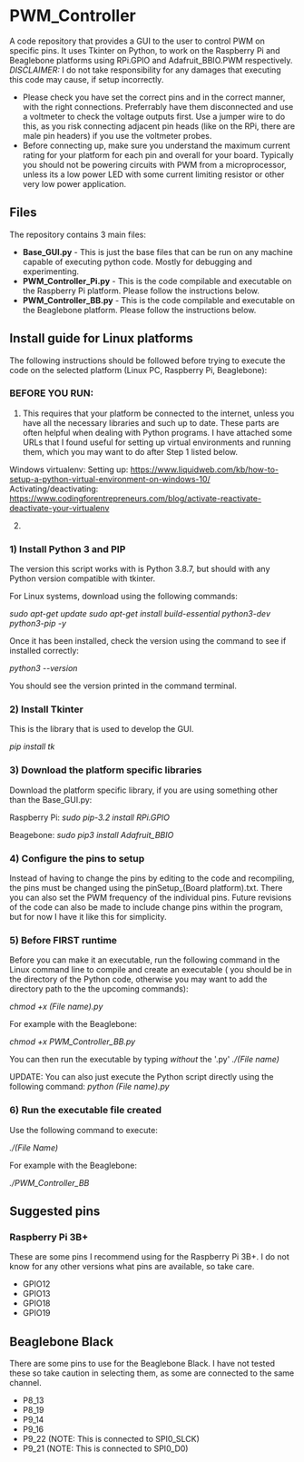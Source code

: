 # PWM_Controller
A code repository that provides a GUI to the user to control PWM on specific pins. It uses Tkinter on Python, to work on the Raspberry Pi and Beaglebone platforms using RPi.GPIO and Adafruit_BBIO.PWM respectively.
_DISCLAIMER:_ I do not take responsibility for any damages that executing this code may cause, if setup incorrectly. 
* Please check you have set the correct pins and in the correct manner, with the right connections. Preferrably have them disconnected and use a voltmeter to check the voltage outputs first. Use a jumper wire to do this, as you risk connecting adjacent pin heads (like on the RPi, there are male pin headers) if you use the voltmeter probes. 
* Before connecting up, make sure you understand the maximum current rating for your platform for each pin and overall for your board. Typically you should not be powering circuits with PWM from a microprocessor, unless its a low power LED with some current limiting resistor or other very low power application.

## Files
The repository contains 3 main files:
* **Base_GUI.py** - This is just the base files that can be run on any machine capable of executing python code. Mostly for debugging and experimenting.
* **PWM_Controller_Pi.py** - This is the code compilable and executable on the Raspberry Pi platform. Please follow the instructions below.
* **PWM_Controller_BB.py** - This is the code compilable and executable on the Beaglebone platform. Please follow the instructions below.

## Install guide for Linux platforms
The following instructions should be followed before trying to execute the code on the selected platform (Linux PC, Raspberry Pi, Beaglebone):

### BEFORE YOU RUN:
1) This requires that your platform be connected to the internet, unless you have all the necessary libraries and such up to date. These parts are often helpful when dealing with Python programs. I have attached some URLs that I found useful for setting up virtual environments and running them, which you may want to do after Step 1 listed below.

Windows virtualenv:
Setting up: https://www.liquidweb.com/kb/how-to-setup-a-python-virtual-environment-on-windows-10/
Activating/deactivating: https://www.codingforentrepreneurs.com/blog/activate-reactivate-deactivate-your-virtualenv

2) <Be sure of the pins you are using>

### 1) Install Python 3 and PIP

The version this script works with is Python 3.8.7, but should with any Python version compatible with tkinter.

For Linux systems, download using the following commands:

*sudo apt-get update*
*sudo apt-get install build-essential python3-dev python3-pip -y*

Once it has been installed, check the version using the command to see if installed correctly:

*python3 --version*

You should see the version printed in the command terminal.

### 2) Install Tkinter

This is the library that is used to develop the GUI. 

*pip install tk*

### 3) Download the platform specific libraries
Download the platform specific library, if you are using something other than the Base_GUI.py:

Raspberry Pi:
*sudo pip-3.2 install RPi.GPIO*

Beagebone:
*sudo pip3 install Adafruit_BBIO*

### 4) Configure the pins to setup

Instead of having to change the pins by editing to the code and recompiling, the pins must be changed using the pinSetup_(Board platform).txt. There you can also set the 
PWM frequency of the individual pins. Future revisions of the code can also be made to include change pins within the program, but for now I have it like this for simplicity.

### 5) Before FIRST runtime

Before you can make it an executable, run the following command in the Linux command line to compile and create an executable ( you should be in the directory of the Python code, otherwise you may want to add the directory path to the the upcoming commands):

_chmod +x (File name).py_

For example with the Beaglebone:

_chmod +x PWM_Controller_BB.py_

You can then run the executable by typing *without* the '.py'
_./(File name)_

UPDATE: You can also just execute the Python script directly using the following command:
_python (File name).py_

### 6) Run the executable file created
Use the following command to execute:

_./(File Name)_

For example with the Beaglebone:

_./PWM_Controller_BB_

## Suggested pins
### Raspberry Pi 3B+
These are some pins I recommend using for the Raspberry Pi 3B+. I do not know for any other versions what pins are available, so take care.
* GPIO12
* GPIO13
* GPIO18
* GPIO19

## Beaglebone Black
There are some pins to use for the Beaglebone Black. I have not tested these so take caution in selecting them, as some are connected to the same channel.
* P8_13
* P8_19
* P9_14
* P9_16
* P9_22 (NOTE: This is connected to SPI0_SLCK)
* P9_21 (NOTE: This is connected to SPI0_D0)
